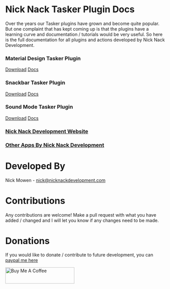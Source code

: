 # Nick Nack Tasker Plugin Docs

Over the years our Tasker plugins have grown and become quite popular. But one complaint that has kept coming up is that the plugins have a learning curve and documentation / tutorials would be very useful. So here is the full documentation for all plugins and actions developed by Nick Nack Development.

### Material Design Tasker Plugin
[Download](https://play.google.com/store/apps/details?id=com.nick.mowen.materialdesignplugin) [Docs](./material-design/README.md)

### Snackbar Tasker Plugin
[Download](https://play.google.com/store/apps/details?id=com.nick.mowen.sceneplugin) [Docs](./snackbar/README.md)

### Sound Mode Tasker Plugin
[Download](https://play.google.com/store/apps/details?id=com.nick.mowen.soundplugin) [Docs](./sound-mode/README.md)

### [Nick Nack Development Website](https://www.nicknackdevelopment.com/)

### [Other Apps By Nick Nack Development](https://play.google.com/store/apps/dev?id=6410686151642848556&hl=en_US)

# Developed By
Nick Mowen - <nick@nicknackdevelopment.com>

# Contributions
Any contributions are welcome! Make a pull request with what you have added / changed and I will let you know if any changes need to be made.

# Donations
If you would like to donate / contribute to future development, you can [paypal me here](https://paypal.me/nickmowen)

<a href="https://www.buymeacoffee.com/jTsYwF4mR" target="_blank"><img src="https://cdn.buymeacoffee.com/buttons/default-orange.png" alt="Buy Me A Coffee" style="height: 51px !important;width: 217px !important;" ></a>

